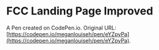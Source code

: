 # FCC Landing Page Improved

A Pen created on CodePen.io. Original URL: [https://codepen.io/meganlouiseh/pen/eYZpyPa](https://codepen.io/meganlouiseh/pen/eYZpyPa).


